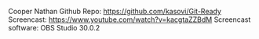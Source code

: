 Cooper Nathan
Github Repo: https://github.com/kasovi/Git-Ready
Screencast: https://www.youtube.com/watch?v=kacgtaZZBdM
Screencast software: OBS Studio 30.0.2